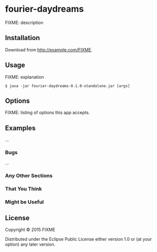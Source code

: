 # fourier-daydreams

FIXME: description

## Installation

Download from http://example.com/FIXME.

## Usage

FIXME: explanation

    $ java -jar fourier-daydreams-0.1.0-standalone.jar [args]

## Options

FIXME: listing of options this app accepts.

## Examples

...

### Bugs

...

### Any Other Sections
### That You Think
### Might be Useful

## License

Copyright © 2015 FIXME

Distributed under the Eclipse Public License either version 1.0 or (at
your option) any later version.
